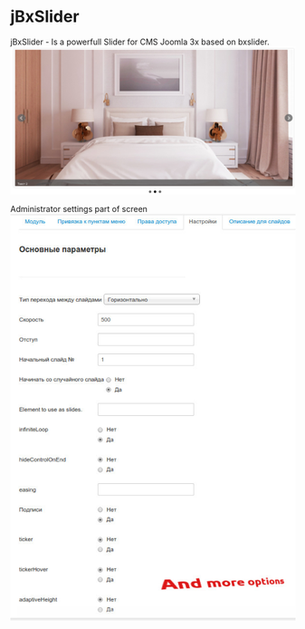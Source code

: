 # jBxSlider
jBxSlider - Is a powerfull Slider for CMS Joomla 3x based on bxslider.
![](https://github.com/WhiskeyMan-Tau/jBxSlider/blob/master/jbxlider.jpg?raw=true)

Administrator settings part of screen
![](https://github.com/WhiskeyMan-Tau/jBxSlider/blob/master/jBxSlider_admin_settings.jpg?raw=true)
